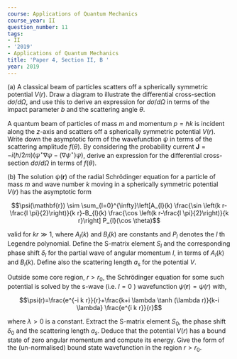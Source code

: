 ```yaml
---
course: Applications of Quantum Mechanics
course_year: II
question_number: 11
tags:
- II
- '2019'
- Applications of Quantum Mechanics
title: 'Paper 4, Section II, B '
year: 2019
---
```




(a) A classical beam of particles scatters off a spherically symmetric potential $V(r)$. Draw a diagram to illustrate the differential cross-section $d \sigma / d \Omega$, and use this to derive an expression for $d \sigma / d \Omega$ in terms of the impact parameter $b$ and the scattering angle $\theta$.

A quantum beam of particles of mass $m$ and momentum $p=\hbar k$ is incident along the $z$-axis and scatters off a spherically symmetric potential $V(r)$. Write down the asymptotic form of the wavefunction $\psi$ in terms of the scattering amplitude $f(\theta)$. By considering the probability current $\mathbf{J}=-i(\hbar / 2 m)\left(\psi^{\star} \nabla \psi-\left(\nabla \psi^{\star}\right) \psi\right)$, derive an expression for the differential cross-section $d \sigma / d \Omega$ in terms of $f(\theta)$.

(b) The solution $\psi(\mathbf{r})$ of the radial Schrödinger equation for a particle of mass $m$ and wave number $k$ moving in a spherically symmetric potential $V(r)$ has the asymptotic form

$$\psi(\mathbf{r}) \sim \sum_{l=0}^{\infty}\left[A_{l}(k) \frac{\sin \left(k r-\frac{l \pi}{2}\right)}{k r}-B_{l}(k) \frac{\cos \left(k r-\frac{l \pi}{2}\right)}{k r}\right] P_{l}(\cos \theta)$$

valid for $k r \gg 1$, where $A_{l}(k)$ and $B_{l}(k)$ are constants and $P_{l}$ denotes the $l$ th Legendre polynomial. Define the S-matrix element $S_{l}$ and the corresponding phase shift $\delta_{l}$ for the partial wave of angular momentum $l$, in terms of $A_{l}(k)$ and $B_{l}(k)$. Define also the scattering length $a_{s}$ for the potential $V$.

Outside some core region, $r>r_{0}$, the Schrödinger equation for some such potential is solved by the s-wave (i.e. $l=0$ ) wavefunction $\psi(\mathbf{r})=\psi(r)$ with,

$$\psi(r)=\frac{e^{-i k r}}{r}+\frac{k+i \lambda \tanh (\lambda r)}{k-i \lambda} \frac{e^{i k r}}{r}$$

where $\lambda>0$ is a constant. Extract the S-matrix element $S_{0}$, the phase shift $\delta_{0}$ and the scattering length $a_{s}$. Deduce that the potential $V(r)$ has a bound state of zero angular momentum and compute its energy. Give the form of the (un-normalised) bound state wavefunction in the region $r>r_{0}$.